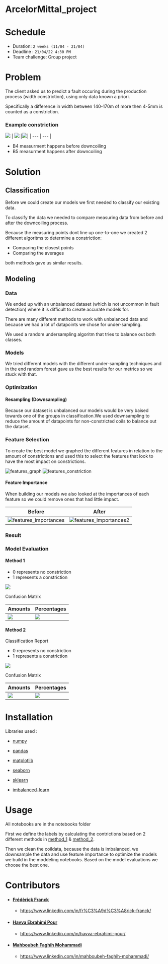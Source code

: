# ArcelorMittal_project

# Schedule

- Duration: `2 weeks (11/04 - 21/04)`
- Deadline : `21/04/22 4:30 PM`
- Team challenge: Group project

# Problem 

The client asked us to predict a fault occuring during the production process (width constriction), using only data known a priori.

Specifically a difference in width between 140-170m of more then 4-5mm is counted as a constriction.

### Example constriction

![](images/legend.png)
| ![](images/Constriction.png) |![](images/Constriction_zoom.png)|
| --- | --- |

- B4 measurment happens before downcoiling
- B5 measurment happens after downcoiling


# Solution

## Classification

Before we could create our models we first needed to classify our existing data.

To classify the data we needed to compare measuring data from before and after the downcoiling process.

Because the measuring points dont line up one-to-one we created 2 different algoritms to determine a constriction:

 - Comparing the closest points
 - Comparing the averages

both methods gave us similar results.


## Modeling

### Data

We ended up with an unbalanced dataset (which is not uncommon in fault detection) where it is difficult to create accurate models for.

There are many different methods to work with unbalanced data and because we had a lot of datapoints we chose for under-sampling.

We used a random undersampling algoritm that tries to balance out both classes.


### Models

We tried different models with the different under-sampling techniques and in the end random forest gave us the best results for our metrics so we stuck with that.

### Optimization

#### Resampling (**Downsampling**)

Because our dataset is unbalanced our models would be very baised towards one of the groups in classification.We used downsampling to reduce the amount of datapoints for non-constricted coils to balance out the dataset.


### Feature Selection

To create the best model we graphed the different features in relation to the amount of constrictions and used this to select the features that look to have the most impact on constrictions.

![features_graph](/images/features_graph.png)
![features_constriction](/images/Features_constriction.png)

#### Feature Importance

When building our models we also looked at the importances of each feature so we could remove ones that had little impact.


| Before | After |
| --- | --- |
| ![features_importances](/images/feature_importance.png) | ![features_importances2](/images/feature_importance_2.png) |

### Result

### Model Evaluation

#### Method 1

- 0 represents no constriction
- 1 represents a constriction

![](images/class_report_M1.png)

Confusion Matrix

| Amounts | Percentages |
| --- | --- |
| ![](images/cf_matrix_M1.png) | ![](images/cf_matrix_perc_M1.png) |


#### Method 2

Classification Report

- 0 represents no constriction
- 1 represents a constriction

![](images/class_report_M2.png)

Confusion Matrix

| Amounts | Percentages |
| --- | --- |
| ![](images/cf_matrix_M2.png) | ![](images/cf_matrix_perc_M2.png) |

# Installation

Libraries used :


- [numpy](https://numpy.org/)

- [pandas](https://pandas.pydata.org/)

- [matplotlib](https://matplotlib.org/)

- [seaborn](https://seaborn.pydata.org/)

- [sklearn](https://scikit-learn.org/stable/install.html)

- [imbalanced-learn](https://imbalanced-learn.org/stable/index.html)


# Usage

All notebooks are in the notebooks folder

First we define the labels by calculating the contrictions based on 2 different methods in [method_1](/notebooks/CalculateConstrictions_1.ipynb) & [method_2](/notebooks/CalculateConstrictions_2.ipynb).

Then we clean the coildata, because the data is imbalanced, we downsample the data and use feature importance to optimize the models we build in the moddeling notebooks. Based on the model evaluations we choose the best one.



# Contributors

- #### [Frédèrick Franck](https://github.com/FrederickFranck)
    - https://www.linkedin.com/in/fr%C3%A9d%C3%A8rick-franck/
- #### [Havva Ebrahimi Pour](https://github.com/HavvaEb)
    - https://www.linkedin.com/in/havva-ebrahimi-pour/
- #### [Mahboubeh Faghih Mohammadi](https://github.com/mahboubehfaghih)
    - https://www.linkedin.com/in/mahboubeh-faghih-mohammadi/